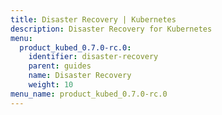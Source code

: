 ```yaml
---
title: Disaster Recovery | Kubernetes
description: Disaster Recovery for Kubernetes
menu:
  product_kubed_0.7.0-rc.0:
    identifier: disaster-recovery
    parent: guides
    name: Disaster Recovery
    weight: 10
menu_name: product_kubed_0.7.0-rc.0
---
```

